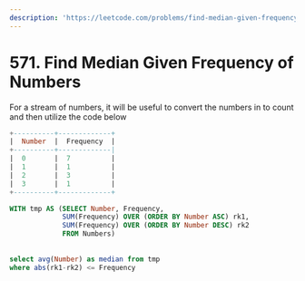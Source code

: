 ```yaml
---
description: 'https://leetcode.com/problems/find-median-given-frequency-of-numbers/'
---
```


# 571. Find Median Given Frequency of Numbers

For a stream of numbers, it will be useful to convert the numbers in to count and then utilize the code below

```sql
+----------+-------------+
|  Number  |  Frequency  |
+----------+-------------|
|  0       |  7          |
|  1       |  1          |
|  2       |  3          |
|  3       |  1          |
+----------+-------------+
```

```sql
WITH tmp AS (SELECT Number, Frequency,
             SUM(Frequency) OVER (ORDER BY Number ASC) rk1,
             SUM(Frequency) OVER (ORDER BY Number DESC) rk2
             FROM Numbers)
             
             
select avg(Number) as median from tmp 
where abs(rk1-rk2) <= Frequency
```

